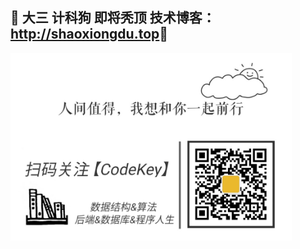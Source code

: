 <h2> 💚 大三 计科狗 即将秃顶  技术博客：<a href="http://shaoxiongdu.top">http://shaoxiongdu.top</a>💜</h2>
<img height='300px'  src="https://github.com/ShaoxiongDu/ShaoxiongDu/blob/main/CodeKey%E5%AE%A3%E4%BC%A0image.jpg">

